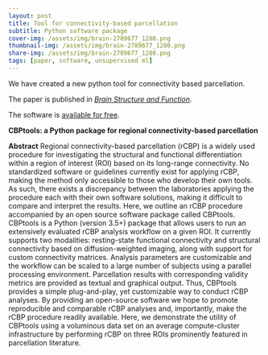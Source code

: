 ```yaml
---
layout: post
title: Tool for connectivity-based parcellation
subtitle: Python software package
cover-img: /assets/img/brain-2789677_1280.png
thumbnail-img: /assets/img/brain-2789677_1280.png
share-img: /assets/img/brain-2789677_1280.png
tags: [paper, software, unsupervised ml]
---
```


We have created a new python tool for connectivity based parcellation. 

The paper is published in [*Brain Structure and Function*](https://link.springer.com/article/10.1007/s00429-020-02046-1).

The software is [available for free](https://github.com/inm7/cbptools).

**CBPtools: a Python package for regional connectivity-based parcellation**

**Abstract** Regional connectivity-based parcellation (rCBP) is a widely used procedure for investigating the structural and functional differentiation within a region of interest (ROI) based on its long-range connectivity. No standardized software or guidelines currently exist for applying rCBP, making the method only accessible to those who develop their own tools. As such, there exists a discrepancy between the laboratories applying the procedure each with their own software solutions, making it difficult to compare and interpret the results. Here, we outline an rCBP procedure accompanied by an open source software package called CBPtools. CBPtools is a Python (version 3.5+) package that allows users to run an extensively evaluated rCBP analysis workflow on a given ROI. It currently supports two modalities: resting-state functional connectivity and structural connectivity based on diffusion-weighted imaging, along with support for custom connectivity matrices. Analysis parameters are customizable and the workflow can be scaled to a large number of subjects using a parallel processing environment. Parcellation results with corresponding validity metrics are provided as textual and graphical output. Thus, CBPtools provides a simple plug-and-play, yet customizable way to conduct rCBP analyses. By providing an open-source software we hope to promote reproducible and comparable rCBP analyses and, importantly, make the rCBP procedure readily available. Here, we demonstrate the utility of CBPtools using a voluminous data set on an average compute-cluster infrastructure by performing rCBP on three ROIs prominently featured in parcellation literature.

